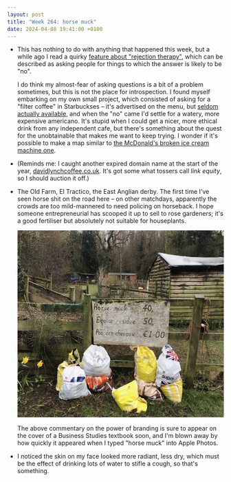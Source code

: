 ```yaml
---
layout: post
title: "Week 264: horse muck"
date: 2024-04-08 19:41:00 +0100
---
```


- This has nothing to do with anything that happened this week,
  but a while ago I read a quirky [feature about "rejection therapy"](https://www.theguardian.com/lifeandstyle/2024/jan/13/an-experiment-in-ritual-humiliation-would-a-month-of-rejection-therapy-make-me-fearless "‘An experiment in ritual humiliation’: would a month of rejection therapy make me fearless?"),
  which can be described as asking people for things to which the answer is likely to be "no". 

  I do think my almost-fear of asking questions is a bit of a problem sometimes, but this is not the place for introspection. I found myself embarking on my own small project, which consisted of asking for a "filter coffee" in Starbuckses – it's advertised on the menu, but [seldom actually available](https://www.reddit.com/r/starbucks/comments/q7u2se/why_do_starbucks_in_the_uk_almost_never_have/ "Why do Starbucks in the UK almost never have filter coffee ready?"), and when the "no" came I'd settle for a watery, more expensive americano. It's stupid when I could get a nicer, more ethical drink from any independent cafe, but there's something about the quest for the unobtainable that makes me want to keep trying. I wonder if it's possible to make a map similar to [the McDonald's broken ice cream machine one](https://mcbroken.com/ "McBroken").

- (Reminds me: I caught another expired domain name at the start of the year, [davidlynchcoffee.co.uk](https://davidlynchcoffee.co.uk/). It's got some what tossers call _link equity_, so I should auction it off.)

- The Old Farm, El Tractico, the East Anglian derby. The first time I’ve seen horse shit on the road here – on other matchdays, apparently the crowds are too mild-mannered to need policing on horseback.
  I hope someone entrepreneurial has scooped it up to sell to rose gardeners; it's a good fertiliser but absolutely not suitable for houseplants.

  <img src="/images/2024-04-horse-muck-2018.jpeg" alt="photo of a rural smallholding with wooden sheds, fences, plastic bags of manure, and a handwritten sign that reads: horse muck 40p, equine residue 50p, poo des chevaux £1" width="580" height="435" />

  The above commentary on the power of branding is sure to appear on the cover of a Business Studies textbook soon, and I'm blown away by how quickly it appeared when I typed "horse muck" into Apple Photos.

- I noticed the skin on my face looked more radiant, less dry, which must be the effect of drinking lots of water to stifle a cough, so that's something.
